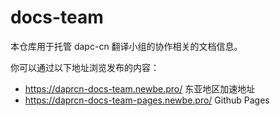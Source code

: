 # docs-team

本仓库用于托管 dapc-cn 翻译小组的协作相关的文档信息。

你可以通过以下地址浏览发布的内容：

- <https://daprcn-docs-team.newbe.pro/> 东亚地区加速地址
- <https://daprcn-docs-team-pages.newbe.pro/> Github Pages